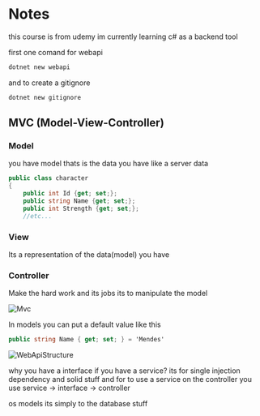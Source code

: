 # Notes

this course is from udemy im currently learning c# as a backend tool

first one comand for webapi
```bash
dotnet new webapi
```

and to create a gitignore
```bash
dotnet new gitignore
```
## MVC (Model-View-Controller)

### Model
you have model thats is the data you have like a server data

```c#
public class character
{
    public int Id {get; set;};
    public string Name {get; set;};
    public int Strength {get; set;};
    //etc...
```
### View

Its a representation of the data(model) you have

### Controller

Make the hard work and its jobs its to manipulate the model

![Mvc](https://imgur.com/1MfqiAk.png)

In models you can put a default value like this
```c#
public string Name { get; set; } = 'Mendes'
```

![WebApiStructure](https://imgur.com/dehIZNC.png)

why you have a interface if you have a service? its for single injection dependency and solid stuff and for to use a service on the controller you use service -> interface -> controller

os models its simply to the database stuff